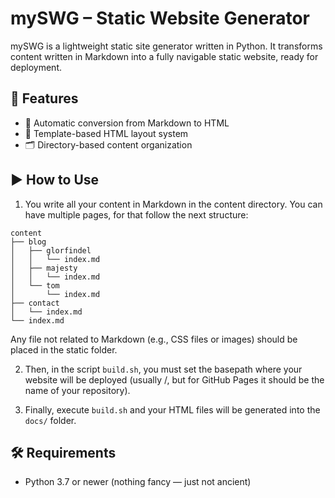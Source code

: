 # mySWG – Static Website Generator

mySWG is a lightweight static site generator written in Python. It
transforms content written in Markdown into a fully navigable static website, ready for deployment.

## 🚀 Features

- 📄 Automatic conversion from Markdown to HTML
- 🧱 Template-based HTML layout system
- 🗂️ Directory-based content organization

## ▶️ How to Use

1. You write all your content in Markdown in the content directory. You can have multiple pages,
for that follow the next structure:
```
content
├── blog
│   ├── glorfindel
│   │   └── index.md
│   ├── majesty
│   │   └── index.md
│   └── tom
│       └── index.md
├── contact
│   └── index.md
└── index.md
```
Any file not related to Markdown (e.g., CSS files or images) should be placed in the static folder.

2. Then, in the script `build.sh`, you must set the basepath where your website will be
deployed (usually /, but for GitHub Pages it should be the name of your repository).

3. Finally, execute `build.sh` and your HTML files will be generated into the `docs/` folder.

## 🛠️ Requirements
- Python 3.7 or newer (nothing fancy — just not ancient)